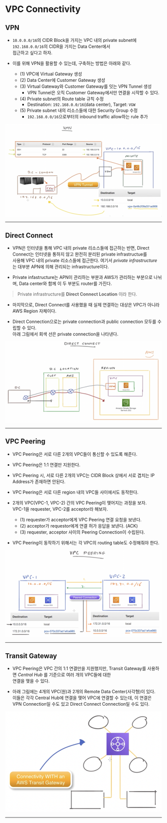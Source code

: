 # VPC Connectivity

## VPN

- `10.0.0.0/16`의 CIDR Block을 가지는 VPC 내의 private subnet에 `192.168.0.0/16`의 CIDR을 가지는 Data Center에서  
  접근하고 싶다고 하자.

- 이를 위해 VPN을 활용할 수 있는데, 구축하는 방법은 아래와 같다.

  - (1) VPC에 Virtual Gateway 생성
  - (2) Data Center에 Customer Gateway 생성
  - (3) Virtual Gateway와 Customer Gateway를 잇는 VPN Tunnel 생성
    - VPN Tunnel은 오직 Customer Gateway에서만 연결을 시작할 수 있다.
  - (4) Private subnet의 Route table 규칙 수정
    - Destination: `192.168.0.0/16`(data center), Target: `VGW`
  - (5) Private subnet 내의 리소스들에 대한 Security Group 수정
    - `192.168.0.0/16`으로부터의 inbound traffic allow하는 rule 추가

![picture 15](/images/AWS_SAA_VPC_CN_1.png)

---

## Direct Connect

- VPN은 인터넷을 통해 VPC 내의 private 리소스들에 접근하는 반면, Direct Connect는 인터넷을 통하지 않고 완전히 분리된 private infrastructue를  
  사용해 VPC 내의 private 리소스들에 접근한다. 여기서 _private infrastructure_ 는 대부분 APN에 의해 관리되는 infrastructure이다.

- Private infastructure는 APN이 관리하는 부분과 AWS가 관리하는 부분으로 나뉘며, Data center와 함께 이 두 부분도 router를 가진다.

> Private infrastructure를 **Direct Connect Location** 이라 한다.

- 마지막으로, Direct Connect를 사용했을 때 실제 연결하는 대상은 VPC가 아니라 AWS Region 자체이다.

- Direct Connection으로는 private connection과 public connection 모두를 수립할 수 있다.  
  아래 그림에서 회색 선은 private connection을 나타낸다.

![picture 16](/images/AWS_SAA_VPC_CN_2.png)

---

## VPC Peering

- VPC Peering은 서로 다른 2개의 VPC들이 통신할 수 있도록 해준다.

- VPC Peering은 1:1 연결만 지원한다.
- VPC Peering 시, 서로 다른 2개의 VPC는 CIDR Block 상에서 서로 겹치는 IP Address가 존재하면 안된다.
- VPC Peering은 서로 다른 region 내의 VPC들 사이에서도 동작한다.

- 2개의 VPC(VPC-1, VPC-2) 간의 VPC Peering이 맺어지는 과정을 보자.  
  VPC-1을 requester, VPC-2를 acceptor라 해보자.

  - (1) requester가 acceptor에게 VPC Peering 연결 요청을 보낸다.
  - (2) acceptor가 requestor에게 연결 허가 응답을 보낸다. (ACK)
  - (3) requester, acceptor 사이의 Peering Connection이 수립된다.

- VPC Peering이 동작하기 위해서는 각 VPC의 routing table도 수정해줘야 한다.

![picture 2](/images/AWS_SAA_VPC_CN_3.png)

---

## Transit Gateway

- VPC Peering은 VPC 간의 1:1 연결만을 지원했지만, Transit Gateway를 사용하면 _Central Hub_ 를 기준으로 여러 개의 VPC들에 대한  
  연결을 맺을 수 있다.

- 아래 그림에는 4개의 VPC(원)과 2개의 Remote Data Center(사각형)이 있다.  
  이들은 각각 Central Hub에 연결을 맺어 VPC에 연결할 수 있는데, 이 연결은 VPN Connection일 수도 있고 Direct Connect Connection일 수도 있다.

![picture 3](/images/AWS_SAA_VPC_CN_4.png)

---
